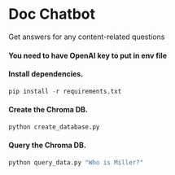 # Doc Chatbot

 Get answers for any content-related questions

#### You need to have OpenAI key to put in env file

#### Install dependencies.

```python
pip install -r requirements.txt
```

#### Create the Chroma DB.

```python
python create_database.py
```

#### Query the Chroma DB.

```python
python query_data.py "Who is Miller?"
```
